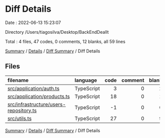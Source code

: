 # Diff Details

Date : 2022-06-13 15:23:07

Directory /Users/tiagosilva/Desktop/BackEndDealIt

Total : 4 files,  47 codes, 0 comments, 12 blanks, all 59 lines

[Summary](results.md) / [Details](details.md) / [Diff Summary](diff.md) / Diff Details

## Files
| filename | language | code | comment | blank | total |
| :--- | :--- | ---: | ---: | ---: | ---: |
| [src/application/auth.ts](/src/application/auth.ts) | TypeScript | 3 | 0 | 2 | 5 |
| [src/application/products.ts](/src/application/products.ts) | TypeScript | 18 | 0 | 1 | 19 |
| [src/infrastructure/users-repository.ts](/src/infrastructure/users-repository.ts) | TypeScript | -1 | 0 | 0 | -1 |
| [src/utils.ts](/src/utils.ts) | TypeScript | 27 | 0 | 9 | 36 |

[Summary](results.md) / [Details](details.md) / [Diff Summary](diff.md) / Diff Details